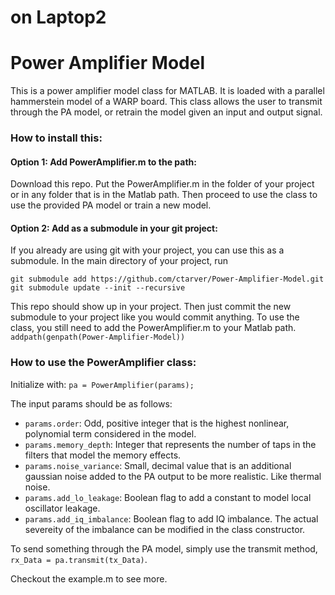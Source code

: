 # on Laptop2
# Power Amplifier Model
This is a power amplifier model class for MATLAB. It is loaded with a parallel hammerstein model of a WARP board. This class allows the user to transmit through the PA model, or retrain the model given an input and output signal.

### How to install this: 
#### Option 1: Add PowerAmplifier.m to the path:
Download this repo. Put the PowerAmplifier.m in the folder of your project or in any folder that is in the Matlab path. Then proceed to use the class to use the provided PA model or train a new model. 

#### Option 2: Add as a submodule in your git project:
If you already are using git with your project, you can use this as a submodule. In the main directory of your project, run
```
git submodule add https://github.com/ctarver/Power-Amplifier-Model.git
git submodule update --init --recursive
```
This repo should show up in your project. Then just commit the new submodule to your project like you would commit anything. 
To use the class, you still need to add the PowerAmplifier.m to your Matlab path.
```addpath(genpath(Power-Amplifier-Model))```

### How to use the PowerAmplifier class:
Initialize with:
`pa = PowerAmplifier(params);`

The input params  should be as follows:
  - `params.order`: Odd, positive integer that is the highest nonlinear, polynomial term considered in the model. 
  - `params.memory_depth`: Integer that represents the number of taps in the filters that model the memory effects. 
  - `params.noise_variance`: Small, decimal value that is an additional gaussian noise added to the PA output to be more realistic. Like thermal noise.  
  - `params.add_lo_leakage`: Boolean flag to add a constant to model local oscillator leakage.
  - `params.add_iq_imbalance`: Boolean flag to add IQ imbalance. The actual severeity of the imbalance can be modified in the class constructor. 
  
To send something through the PA model, simply use the transmit method, `rx_Data = pa.transmit(tx_Data)`. 

Checkout the example.m to see more. 
